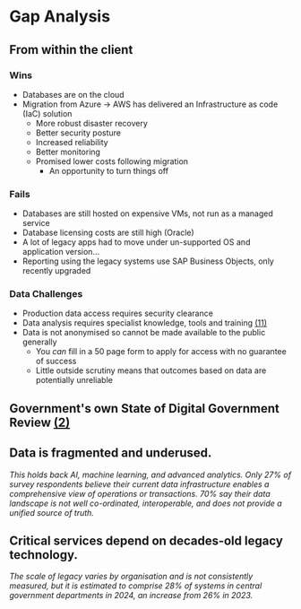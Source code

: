 # Gap Analysis

## From within the client

### Wins
* Databases are on the cloud
* Migration from Azure -> AWS has delivered an Infrastructure as code (IaC) solution
  * More robust disaster recovery
  * Better security posture
  * Increased reliability
  * Better monitoring
  * Promised lower costs following migration
    * An opportunity to turn things off  

### Fails
* Databases are still hosted on expensive VMs, not run as a managed service
* Database licensing costs are still high (Oracle)
* A lot of legacy apps had to move under un-supported OS and application version...
* Reporting using the legacy systems use SAP Business Objects, only recently upgraded

### Data Challenges
* Production data access requires security clearance
* Data analysis requires specialist knowledge, tools and training [(11)](./references_1.md#apply-for-hmpps-research)
* Data is not anonymised so cannot be made available to the public generally
  * You _can_ fill in a 50 page form to apply for access with no guarantee of success
  * Little outside scrutiny means that outcomes based on data are potentially unreliable

## Government's own State of Digital Government Review [(2)](./references_1.md#state-of-digital-government-review)

## Data is fragmented and underused.
_This holds back AI, machine learning, and advanced analytics. Only 27% of survey respondents believe their current data infrastructure enables a comprehensive view of operations or transactions. 70% say their data landscape is not well co-ordinated, interoperable, and does not provide a unified source of truth._

## Critical services depend on decades-old legacy technology. 
_The scale of legacy varies by organisation and is not consistently measured, but it is estimated to comprise 28% of systems in central government departments in 2024, an increase from 26% in 2023._
